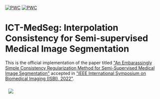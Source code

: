 [![PWC](https://img.shields.io/endpoint.svg?url=https://paperswithcode.com/badge/an-embarrassingly-simple-consistency/semi-supervised-medical-image-segmentation-on-1)](https://paperswithcode.com/sota/semi-supervised-medical-image-segmentation-on-1?p=an-embarrassingly-simple-consistency)
[![PWC](https://img.shields.io/endpoint.svg?url=https://paperswithcode.com/badge/an-embarrassingly-simple-consistency/semi-supervised-medical-image-segmentation-on)](https://paperswithcode.com/sota/semi-supervised-medical-image-segmentation-on?p=an-embarrassingly-simple-consistency)
# ICT-MedSeg: Interpolation Consistency for Semi-supervised Medical Image Segmentation
This is the official implementation of the paper titled ["An Embarassingly Simple Consistency Regularization Method for Semi-Supervised Medical Image Segmentation"](https://arxiv.org/abs/2202.00677) accepted in ["IEEE International Symposium on Biomedical Imaging (ISBI), 2022"](https://biomedicalimaging.org/2022/).

<img src="/overall.png" style="margin: 10px;">
